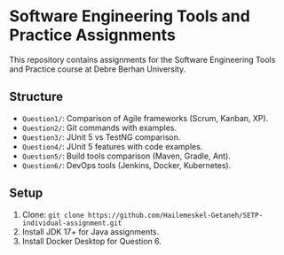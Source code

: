 # Software Engineering Tools and Practice Assignments
This repository contains assignments for the Software Engineering Tools and Practice course at Debre Berhan University.

## Structure
- `Question1/`: Comparison of Agile frameworks (Scrum, Kanban, XP).
- `Question2/`: Git commands with examples.
- `Question3/`: JUnit 5 vs TestNG comparison.
- `Question4/`: JUnit 5 features with code examples.
- `Question5/`: Build tools comparison (Maven, Gradle, Ant).
- `Question6/`: DevOps tools (Jenkins, Docker, Kubernetes).

## Setup
1. Clone: `git clone https://github.com/Hailemeskel-Getaneh/SETP-individual-assignment.git`
2. Install JDK 17+ for Java assignments.
3. Install Docker Desktop for Question 6.
